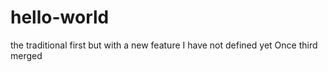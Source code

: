 # hello-world
the traditional first
but with a new feature
I have not defined yet
Once third merged 
